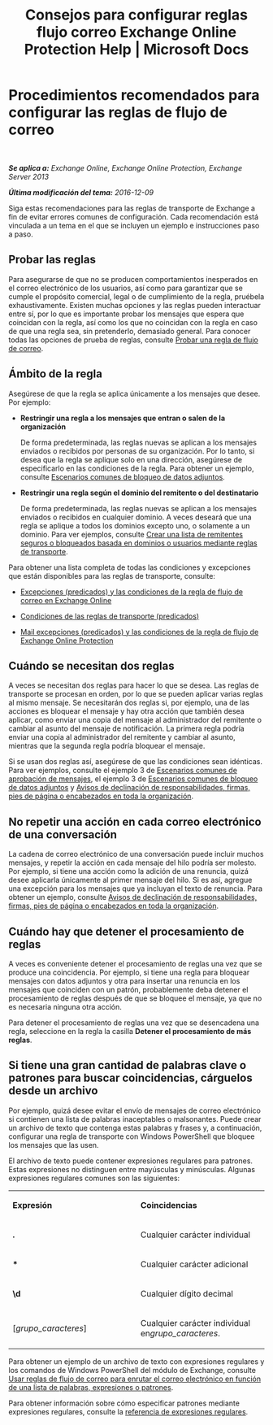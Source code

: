 ﻿---
title: 'Consejos para configurar reglas flujo correo Exchange Online Protection Help | Microsoft Docs'
TOCTitle: Procedimientos recomendados para configurar las reglas de flujo de correo
ms:assetid: abd863c3-c0ce-42f3-9470-a573adc3cbba
ms:mtpsurl: https://technet.microsoft.com/es-es/library/Dn960147(v=EXCHG.150)
ms:contentKeyID: 65236557
ms.date: 05/23/2018
mtps_version: v=EXCHG.150
ms.translationtype: MT
---

# Procedimientos recomendados para configurar las reglas de flujo de correo

 

_**Se aplica a:** Exchange Online, Exchange Online Protection, Exchange Server 2013_

_**Última modificación del tema:** 2016-12-09_

Siga estas recomendaciones para las reglas de transporte de Exchange a fin de evitar errores comunes de configuración. Cada recomendación está vinculada a un tema en el que se incluyen un ejemplo e instrucciones paso a paso.

## Probar las reglas

Para asegurarse de que no se producen comportamientos inesperados en el correo electrónico de los usuarios, así como para garantizar que se cumple el propósito comercial, legal o de cumplimiento de la regla, pruébela exhaustivamente. Existen muchas opciones y las reglas pueden interactuar entre sí, por lo que es importante probar los mensajes que espera que coincidan con la regla, así como los que no coincidan con la regla en caso de que una regla sea, sin pretenderlo, demasiado general. Para conocer todas las opciones de prueba de reglas, consulte [Probar una regla de flujo de correo](test-a-mail-flow-rule-exchange-2013-help.md).

## Ámbito de la regla

Asegúrese de que la regla se aplica únicamente a los mensajes que desee. Por ejemplo:

  - **Restringir una regla a los mensajes que entran o salen de la organización**
    
    De forma predeterminada, las reglas nuevas se aplican a los mensajes enviados o recibidos por personas de su organización. Por lo tanto, si desea que la regla se aplique solo en una dirección, asegúrese de especificarlo en las condiciones de la regla. Para obtener un ejemplo, consulte [Escenarios comunes de bloqueo de datos adjuntos](common-attachment-blocking-scenarios-for-mail-flow-rules-exchange-2013-help.md).

  - **Restringir una regla según el dominio del remitente o del destinatario**
    
    De forma predeterminada, las reglas nuevas se aplican a los mensajes enviados o recibidos en cualquier dominio. A veces deseará que una regla se aplique a todos los dominios excepto uno, o solamente a un dominio. Para ver ejemplos, consulte [Crear una lista de remitentes seguros o bloqueados basada en dominios o usuarios mediante reglas de transporte](https://technet.microsoft.com/es-es/library/dn198251\(v=exchg.150\)).

Para obtener una lista completa de todas las condiciones y excepciones que están disponibles para las reglas de transporte, consulte:

  - [Excepciones (predicados) y las condiciones de la regla de flujo de correo en Exchange Online](https://technet.microsoft.com/es-es/library/jj919235\(v=exchg.150\))

  - [Condiciones de las reglas de transporte (predicados)](mail-flow-rule-conditions-and-exceptions-predicates-in-exchange-2013-exchange-2013-help.md)

  - [Mail excepciones (predicados) y las condiciones de la regla de flujo de Exchange Online Protection](https://technet.microsoft.com/es-es/library/jj919234\(v=exchg.150\))

## Cuándo se necesitan dos reglas

A veces se necesitan dos reglas para hacer lo que se desea. Las reglas de transporte se procesan en orden, por lo que se pueden aplicar varias reglas al mismo mensaje. Se necesitarán dos reglas si, por ejemplo, una de las acciones es bloquear el mensaje y hay otra acción que también desea aplicar, como enviar una copia del mensaje al administrador del remitente o cambiar al asunto del mensaje de notificación. La primera regla podría enviar una copia al administrador del remitente y cambiar al asunto, mientras que la segunda regla podría bloquear el mensaje.

Si se usan dos reglas así, asegúrese de que las condiciones sean idénticas. Para ver ejemplos, consulte el ejemplo 3 de [Escenarios comunes de aprobación de mensajes](common-message-approval-scenarios-exchange-2013-help.md), el ejemplo 3 de [Escenarios comunes de bloqueo de datos adjuntos](common-attachment-blocking-scenarios-for-mail-flow-rules-exchange-2013-help.md) y [Avisos de declinación de responsabilidades, firmas, pies de página o encabezados en toda la organización](organization-wide-disclaimers-signatures-footers-or-headers-exchange-online-help.md).

## No repetir una acción en cada correo electrónico de una conversación

La cadena de correo electrónico de una conversación puede incluir muchos mensajes, y repetir la acción en cada mensaje del hilo podría ser molesto. Por ejemplo, si tiene una acción como la adición de una renuncia, quizá desee aplicarla únicamente al primer mensaje del hilo. Si es así, agregue una excepción para los mensajes que ya incluyan el texto de renuncia. Para obtener un ejemplo, consulte [Avisos de declinación de responsabilidades, firmas, pies de página o encabezados en toda la organización](organization-wide-disclaimers-signatures-footers-or-headers-exchange-online-help.md).

## Cuándo hay que detener el procesamiento de reglas

A veces es conveniente detener el procesamiento de reglas una vez que se produce una coincidencia. Por ejemplo, si tiene una regla para bloquear mensajes con datos adjuntos y otra para insertar una renuncia en los mensajes que coinciden con un patrón, probablemente deba detener el procesamiento de reglas después de que se bloquee el mensaje, ya que no es necesaria ninguna otra acción.

Para detener el procesamiento de reglas una vez que se desencadena una regla, seleccione en la regla la casilla **Detener el procesamiento de más reglas**.

## Si tiene una gran cantidad de palabras clave o patrones para buscar coincidencias, cárguelos desde un archivo

Por ejemplo, quizá desee evitar el envío de mensajes de correo electrónico si contienen una lista de palabras inaceptables o malsonantes. Puede crear un archivo de texto que contenga estas palabras y frases y, a continuación, configurar una regla de transporte con Windows PowerShell que bloquee los mensajes que las usen.

El archivo de texto puede contener expresiones regulares para patrones. Estas expresiones no distinguen entre mayúsculas y minúsculas. Algunas expresiones regulares comunes son las siguientes:


<table>
<colgroup>
<col style="width: 50%" />
<col style="width: 50%" />
</colgroup>
<tbody>
<tr class="odd">
<td><p><strong>Expresión</strong></p></td>
<td><p><strong>Coincidencias</strong></p></td>
</tr>
<tr class="even">
<td><p><strong>.</strong></p></td>
<td><p>Cualquier carácter individual</p></td>
</tr>
<tr class="odd">
<td><p><strong>*</strong></p></td>
<td><p>Cualquier carácter adicional</p></td>
</tr>
<tr class="even">
<td><p><strong>\d</strong></p></td>
<td><p>Cualquier dígito decimal</p></td>
</tr>
<tr class="odd">
<td><p>[<em>grupo_caracteres</em>]</p></td>
<td><p>Cualquier carácter individual en<em>grupo_caracteres</em>.</p></td>
</tr>
</tbody>
</table>


Para obtener un ejemplo de un archivo de texto con expresiones regulares y los comandos de Windows PowerShell del módulo de Exchange, consulte [Usar reglas de flujo de correo para enrutar el correo electrónico en función de una lista de palabras, expresiones o patrones](use-mail-flow-rules-to-route-email-based-on-a-list-of-words-phrases-or-patterns-exchange-2013-help.md).

Para obtener información sobre cómo especificar patrones mediante expresiones regulares, consulte la [referencia de expresiones regulares](https://go.microsoft.com/fwlink/p/?linkid=532394).

